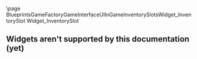 \page BlueprintsGameFactoryGameInterfaceUIInGameInventorySlotsWidget_InventorySlot Widget_InventorySlot
## Widgets aren't supported by this documentation (yet)
